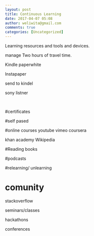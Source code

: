 ```yaml
---
layout: post
title: Continuous Learning
date: 2017-04-07 05:08
author: weliwita@gmail.com
comments: true
categories: [Uncategorized]
---
```

Learning resources and tools and devices.

manage Two hours of travel time.

Kindle paperwhite

Instapaper

send to kindel

sony listner

&nbsp;

#certificates

#self pased

#online courses
youtube
vimeo
coursera

khan academy
Wikipedia

#Reading books

#podcasts

#relearning/ unlearning

# comunity
stackoverflow

seminars/classes

hackathons

conferences
